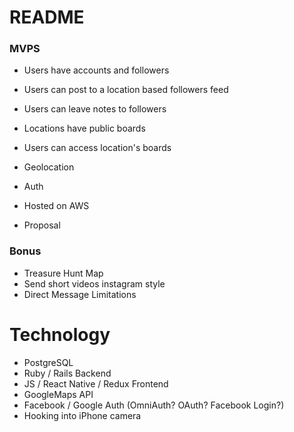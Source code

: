 # README

### MVPS
* Users have accounts and followers
* Users can post to a location based followers feed
* Users can leave notes to followers
* Locations have public boards
* Users can access location's boards
* Geolocation

* Auth
* Hosted on AWS
* Proposal

### Bonus
* Treasure Hunt Map 
* Send short videos instagram style
* Direct Message Limitations

# Technology
* PostgreSQL
* Ruby / Rails Backend
* JS / React Native / Redux Frontend
* GoogleMaps API
* Facebook / Google Auth (OmniAuth? OAuth? Facebook Login?)
* Hooking into iPhone camera
